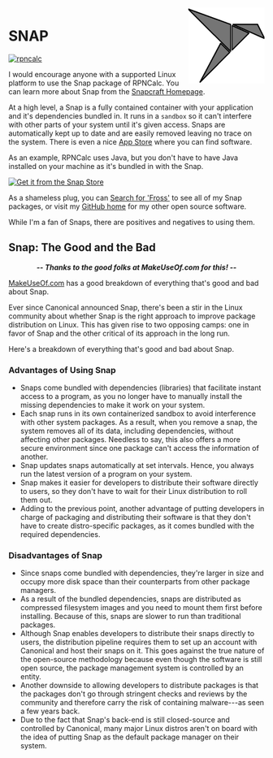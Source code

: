<img alt="Page Icon" align="right" width="150" src="../Images/Snap.png">

# SNAP
[![rpncalc](https://snapcraft.io//rpncalc/badge.svg)](https://snapcraft.io/rpncalc)

I would encourage anyone with a supported Linux platform to use the Snap package of RPNCalc.  You can learn more about Snap from the [Snapcraft Homepage](https://snapcraft.io).  

At a high level, a Snap is a fully contained container with your application and it's dependencies bundled in.  It runs in a `sandbox` so it can't interfere with other parts of your system until it's given access.  Snaps are automatically kept up to date and are easily removed leaving no trace on the system.  There is even a nice [App Store](https://snapcraft.io/store) where you can find software. 

As an example, RPNCalc uses Java, but you don't have to have Java installed on your machine as it's bundled in with the Snap.

[![Get it from the Snap Store](https://snapcraft.io/static/images/badges/en/snap-store-black.svg)](https://snapcraft.io/rpncalc)

As a shameless plug, you can [Search for 'Fross'](https://snapcraft.io/search?q=fross) to see all of my Snap packages, or visit my [GitHub home](https://github.com/frossm) for my other open source software.

While I'm a fan of Snaps, there are positives and negatives to using them.

## Snap: The Good and the Bad

***<p align="center">-- Thanks to the good folks at MakeUseOf.com for this! --</p>***

[MakeUseOf.com](https://www.makeuseof.com/everything-you-need-to-know-about-snap-and-snap-store/) has a good breakdown of everything that's good and bad about Snap.  

Ever since Canonical announced Snap, there's been a stir in the Linux community about whether Snap is the right approach to improve package distribution on Linux. This has given rise to two opposing camps: one in favor of Snap and the other critical of its approach in the long run.

Here's a breakdown of everything that's good and bad about Snap.

### Advantages of Using Snap

- Snaps come bundled with dependencies (libraries) that facilitate instant access to a program, as you no longer have to manually install the missing dependencies to make it work on your system.
- Each snap runs in its own containerized sandbox to avoid interference with other system packages. As a result, when you remove a snap, the system removes all of its data, including dependencies, without affecting other packages. Needless to say, this also offers a more secure environment since one package can't access the information of another.
- Snap updates snaps automatically at set intervals. Hence, you always run the latest version of a program on your system.
- Snap makes it easier for developers to distribute their software directly to users, so they don't have to wait for their Linux distribution to roll them out.
- Adding to the previous point, another advantage of putting developers in charge of packaging and distributing their software is that they don't have to create distro-specific packages, as it comes bundled with the required dependencies.

### Disadvantages of Snap

- Since snaps come bundled with dependencies, they're larger in size and occupy more disk space than their counterparts from other package managers.
- As a result of the bundled dependencies, snaps are distributed as compressed filesystem images and you need to mount them first before installing. Because of this, snaps are slower to run than traditional packages.
- Although Snap enables developers to distribute their snaps directly to users, the distribution pipeline requires them to set up an account with Canonical and host their snaps on it. This goes against the true nature of the open-source methodology because even though the software is still open source, the package management system is controlled by an entity.
- Another downside to allowing developers to distribute packages is that the packages don't go through stringent checks and reviews by the community and therefore carry the risk of containing malware---as seen a few years back.
- Due to the fact that Snap's back-end is still closed-source and controlled by Canonical, many major Linux distros aren't on board with the idea of putting Snap as the default package manager on their system.